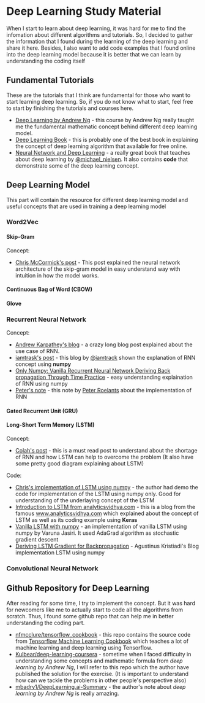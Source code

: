 # Deep Learning Study Material

When I start to learn about deep learning, it was hard for me to find the infomation about different algorithms and tutorials. So, I decided to gather the information that I found during the learning of the deep learning and share it here. Besides, I also want to add code examples that I found online into the deep learning model because it is better that we can learn by understanding the coding itself

## Fundamental Tutorials

These are the tutorials that I think are fundamental for those who want to start learning deep learning. So, if you do not know what to start, feel free to start by finishing the tutorials and courses here.

* [Deep Learning by Andrew Ng](https://www.coursera.org/specializations/deep-learning) - this course by Andrew Ng really taught me the fundamental mathematic concept behind different deep learning model.
* [Deep Learning Book](http://www.deeplearningbook.org/) - this is probably one of the best book in explaining the concept of deep learning algorithm that available for free online.
* [Neural Network and Deep Learning](http://neuralnetworksanddeeplearning.com/) - a really great book that teaches about deep learning by [@michael_nielsen](https://twitter.com/michael_nielsen). It also contains **code** that demonstrate some of the deep learning concept.

## Deep Learning Model

This part will contain the resource for different deep learning model and useful concepts that are used in training a deep learning model

### Word2Vec

#### Skip-Gram

Concept:

* [Chris McCormick's post](http://mccormickml.com/2016/04/19/word2vec-tutorial-the-skip-gram-model/) - This post explained the neural network architecture of the skip-gram model in easy understand way with intuition in how the model works.

#### Continuous Bag of Word (CBOW)

#### Glove

### Recurrent Neural Network

Concept:

* [Andrew Karpathey's blog](http://karpathy.github.io/2015/05/21/rnn-effectiveness/) - a crazy long blog post explained about the use case of RNN.
* [iamtrask's post](http://iamtrask.github.io/2015/11/15/anyone-can-code-lstm/) - this blog by [@iamtrack](https://twitter.com/iamtrask) shown the explanation of RNN concept using **numpy**
* [Only Numpy: Vanilla Recurrent Neural Network Deriving Back propagation Through Time Practice](https://towardsdatascience.com/only-numpy-vanilla-recurrent-neural-network-back-propagation-practice-math-956fbea32704) - easy understanding explaination of RNN using numpy
* [Peter's note](http://peterroelants.github.io/posts/rnn_implementation_part01/) - this note by [Peter Roelants](https://github.com/peterroelants) about the implementation of RNN

#### Gated Recurrent Unit (GRU)

#### Long-Short Term Memory (LSTM)

Concept:

* [Colah's post](http://colah.github.io/posts/2015-08-Understanding-LSTMs/) - this is a must read post to understand about the shortage of RNN and how LSTM can help to overcome the problem (It also have some pretty good diagram explaining about LSTM)

Code:

* [Chris's implementation of LSTM using numpy](http://chris-chris.ai/2017/10/10/LSTM-LayerNorm-breakdown-eng/) - the author had demo the code for implementation of the LSTM using numpy only. Good for understanding of the underlaying concept of the LSTM
* [Introduction to LSTM from analyticsvidhya.com](https://www.analyticsvidhya.com/blog/2017/12/fundamentals-of-deep-learning-introduction-to-lstm/) - this is a blog from the famous www.analyticsvidhya.com which explained about the concept of LSTM as well as its coding example using **Keras**
* [Vanilla LSTM with numpy](http://blog.varunajayasiri.com/numpy_lstm.html) - an implementation of vanilla LSTM using numpy by Varuna Jasiri. It used AdaGrad algorithm as stochastic gradient descent
* [Deriving LSTM Gradient for Backpropagation](https://wiseodd.github.io/techblog/2016/08/12/lstm-backprop/) - Agustinus Kristiadi's Blog implementation LSTM using numpy

### Convolutional Neural Network

## Github Repository for Deep Learning

After reading for some time, I try to implement the concept. But it was hard for newcomers like me to actually start to code all the algorithms from scratch. Thus, I found some github repo that can help me in better understanding the coding part.

* [nfmcclure/tensorflow_cookbook](https://github.com/nfmcclure/tensorflow_cookbook) - this repo contains the source code from [Tensorflow Machine Learning Cookbook](https://www.packtpub.com/big-data-and-business-intelligence/tensorflow-machine-learning-cookbook) which teaches a lot of machine learning and deep learning using Tensorflow.
* [Kulbear/deep-learning-coursera](https://github.com/Kulbear/deep-learning-coursera) - sometime when I faced difficulty in understanding some concepts and mathematic formula from *deep learning by Andrew Ng*, I will refer to this repo which the author have published the solution for the exercise. (It is important to understand how can we tackle the problems in other people's perspective also)
* [mbadry1/DeepLearning.ai-Summary](https://github.com/mbadry1/DeepLearning.ai-Summary) - the author's note about *deep learning by Andrew Ng* is really amazing.